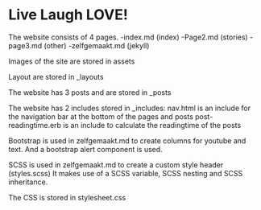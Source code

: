 # Live Laugh LOVE!

The website consists of 4 pages.
-index.md (index)
-Page2.md (stories)
-page3.md (other)
-zelfgemaakt.md (jekyll)

Images of the site are stored in assets

Layout are stored in _layouts

The website has 3 posts and are stored in _posts

The website has 2 includes stored in _includes:
nav.html is an include for the navigation bar at the bottom of the pages and posts
post-readingtime.erb is an include to calculate the readingtime of the posts

Bootstrap is used in zelfgemaakt.md to create columns for youtube and text. And a bootstrap alert component is used.

SCSS is used in zelfgemaakt.md to create a custom style header (styles.scss)
It makes use of a SCSS variable, SCSS nesting and SCSS inheritance.

The CSS is stored in stylesheet.css
